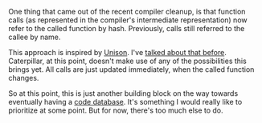 One thing that came out of the recent compiler cleanup, is that function calls
(as represented in the compiler's intermediate representation) now refer to the
called function by hash. Previously, calls still referred to the callee by name.

This approach is inspired by [Unison]. I've
[talked about that before](/daily/2024-08-01). Caterpillar, at this point,
doesn't make use of any of the possibilities this brings yet. All calls are just
updated immediately, when the called function changes.

So at this point, this is just another building block on the way towards
eventually having a [code database](/daily/2024-07-29). It's something I would
really like to prioritize at some point. But for now, there's too much else to
do.

[Unison]: https://www.unison-lang.org/
